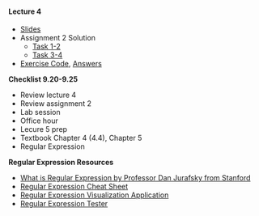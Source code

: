 #### Lecture 4
+ [Slides](https://www.dropbox.com/s/kr3dpegq8k7p4gg/Lecture%204.pdf?dl=0)
+ Assignment 2 Solution
  + [Task 1-2](https://www.dropbox.com/s/r8ci1wqc0f65ku2/task12.java?dl=0)
  + [Task 3-4](https://www.dropbox.com/s/4pmy2f607jcgdez/task34.java?dl=0)
+ [Exercise Code](https://www.dropbox.com/s/9dxp6r0m4w09ox0/Exercise.java?dl=0), [Answers](https://www.dropbox.com/s/0qpm71k70gn74z1/exercise.java?dl=0)

**Checklist 9.20-9.25**
+ Review lecture 4
+ Review assignment 2
+ Lab session
+ Office hour
+ Lecure 5 prep
 + Textbook Chapter 4 (4.4), Chapter 5
 + Regular Expression

**Regular Expression Resources**
+ [What is Regular Expression by Professor Dan Jurafsky from Stanford](https://www.youtube.com/watch?v=hwDhO1GLb_4)
+ [Regular Expression Cheat Sheet](http://www.rexegg.com/regex-quickstart.html)
+ [Regular Expression Visualization Application](https://regexper.com/)
+ [Regular Expression Tester](http://java-regex-tester.appspot.com/)
